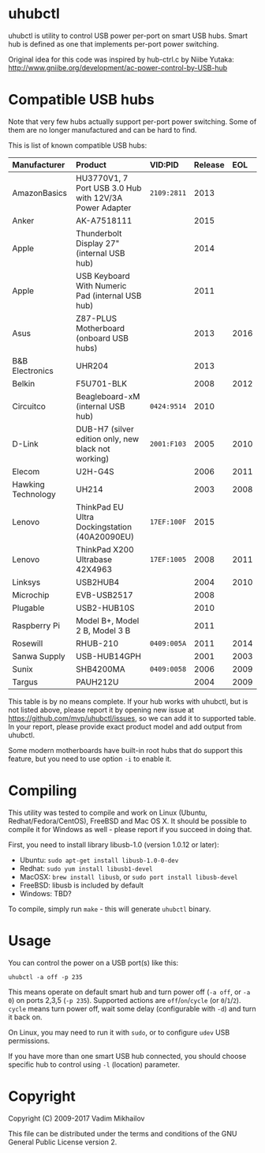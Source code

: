 uhubctl
=======

uhubctl is utility to control USB power per-port on smart USB hubs.
Smart hub is defined as one that implements per-port power switching.

Original idea for this code was inspired by hub-ctrl.c by Niibe Yutaka:
http://www.gniibe.org/development/ac-power-control-by-USB-hub


Compatible USB hubs
===================

Note that very few hubs actually support per-port power switching.
Some of them are no longer manufactured and can be hard to find.

This is list of known compatible USB hubs:

| Manufacturer       | Product                                                | VID:PID   | Release | EOL  |
|:-------------------|:-------------------------------------------------------|:----------|:--------|:-----|
| AmazonBasics       | HU3770V1, 7 Port USB 3.0 Hub with 12V/3A Power Adapter |`2109:2811`| 2013    |      |
| Anker              | AK-A7518111                                            |           | 2015    |      |
| Apple              | Thunderbolt Display 27" (internal USB hub)             |           | 2014    |      |
| Apple              | USB Keyboard With Numeric Pad (internal USB hub)       |           | 2011    |      |
| Asus               | Z87-PLUS Motherboard (onboard USB hubs)                |           | 2013    | 2016 |
| B&B Electronics    | UHR204                                                 |           | 2013    |      |
| Belkin             | F5U701-BLK                                             |           | 2008    | 2012 |
| Circuitco          | Beagleboard-xM (internal USB hub)                      |`0424:9514`| 2010    |      |
| D-Link             | DUB-H7 (silver edition only, new black not working)    |`2001:F103`| 2005    | 2010 |
| Elecom             | U2H-G4S                                                |           | 2006    | 2011 |
| Hawking Technology | UH214                                                  |           | 2003    | 2008 |
| Lenovo             | ThinkPad EU Ultra Dockingstation (40A20090EU)          |`17EF:100F`| 2015    |      |
| Lenovo             | ThinkPad X200 Ultrabase 42X4963                        |`17EF:1005`| 2008    | 2011 |
| Linksys            | USB2HUB4                                               |           | 2004    | 2010 |
| Microchip          | EVB-USB2517                                            |           | 2008    |      |
| Plugable           | USB2-HUB10S                                            |           | 2010    |      |
| Raspberry Pi       | Model B+, Model 2 B, Model 3 B                         |           | 2011    |      |
| Rosewill           | RHUB-210                                               |`0409:005A`| 2011    | 2014 |
| Sanwa Supply       | USB-HUB14GPH                                           |           | 2001    | 2003 |
| Sunix              | SHB4200MA                                              |`0409:0058`| 2006    | 2009 |
| Targus             | PAUH212U                                               |           | 2004    | 2009 |

This table is by no means complete.
If your hub works with uhubctl, but is not listed above, please report it
by opening new issue at https://github.com/mvp/uhubctl/issues,
so we can add it to supported table. In your report, please provide
exact product model and add output from uhubctl.

Some modern motherboards have built-in root hubs that do support
this feature, but you need to use option `-i` to enable it.


Compiling
=========

This utility was tested to compile and work on Linux
(Ubuntu, Redhat/Fedora/CentOS), FreeBSD and Mac OS X.
It should be possible to compile it for Windows as well -
please report if you succeed in doing that.

First, you need to install library libusb-1.0 (version 1.0.12 or later):

* Ubuntu: `sudo apt-get install libusb-1.0-0-dev`
* Redhat: `sudo yum install libusb1-devel`
* MacOSX: `brew install libusb`, or `sudo port install libusb-devel`
* FreeBSD: libusb is included by default
* Windows: TBD?

To compile, simply run `make` - this will generate `uhubctl` binary.

Usage
=====

You can control the power on a USB port(s) like this:

    uhubctl -a off -p 235

This means operate on default smart hub and turn power off (`-a off`, or `-a 0`)
on ports 2,3,5 (`-p 235`). Supported actions are `off`/`on`/`cycle` (or `0`/`1`/`2`).
`cycle` means turn power off, wait some delay (configurable with `-d`) and turn it back on.

On Linux, you may need to run it with `sudo`, or to configure `udev` USB permissions.

If you have more than one smart USB hub connected, you should choose
specific hub to control using `-l` (location) parameter.


Copyright
=========

Copyright (C) 2009-2017 Vadim Mikhailov

This file can be distributed under the terms and conditions of the
GNU General Public License version 2.
